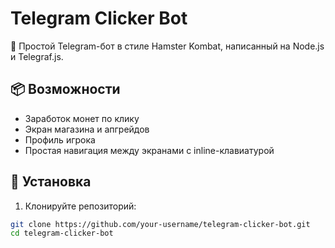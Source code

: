 # Telegram Clicker Bot

🤖 Простой Telegram-бот в стиле Hamster Kombat, написанный на Node.js и Telegraf.js.

## 📦 Возможности
- Заработок монет по клику
- Экран магазина и апгрейдов
- Профиль игрока
- Простая навигация между экранами с inline-клавиатурой

## 🚀 Установка

1. Клонируйте репозиторий:
```bash
git clone https://github.com/your-username/telegram-clicker-bot.git
cd telegram-clicker-bot